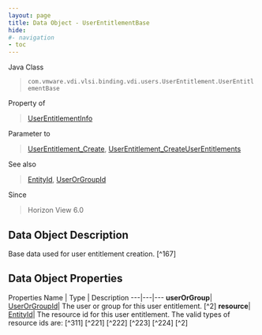 ```yaml
---
layout: page
title: Data Object - UserEntitlementBase
hide:
#- navigation
- toc
---
```






Java Class
> `com.vmware.vdi.vlsi.binding.vdi.users.UserEntitlement.UserEntitlementBase`

Property of
> [UserEntitlementInfo](vdi.users.UserEntitlement.UserEntitlementInfo.md#field_detail)

Parameter to
> [UserEntitlement_Create](vdi.users.UserEntitlement.md#create), [UserEntitlement_CreateUserEntitlements](vdi.users.UserEntitlement.md#createUserEntitlements)

See also
> [EntityId](vdi.EntityId.md), [UserOrGroupId](vdi.entity.UserOrGroupId.md)

Since
> Horizon View 6.0


## Data Object Description

Base data used for user entitlement creation.
 [^167]



## Data Object Properties
Properties
Name |  Type |  Description
---|---|---
**userOrGroup**| [UserOrGroupId](vdi.entity.UserOrGroupId.md)|  The user or group for this user entitlement. [^2]
**resource**| [EntityId](vdi.EntityId.md)|  The resource id for this user entitlement. The valid types of resource ids are: [^311] [^221] [^222] [^223] [^224] [^2]
 


 
